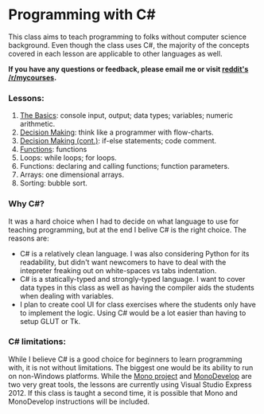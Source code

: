 Programming with C#
=====

This class aims to teach programming to folks without computer science background. Even though the class uses C#,
the majority of the concepts covered in each lesson are applicable to other languages as well.

**If you have any questions or feedback, please email me or visit [reddit's /r/mycourses](http://www.reddit.com/r/mycourses).**

### Lessons:

1. [The Basics](01-the-basics.md): console input, output; data types; variables; numeric arithmetic.
2. [Decision Making](02-decision-making.md): think like a programmer with flow-charts.
3. [Decision Making (cont.)](03-decision-making-cont.md): if-else statements; code comment.
4. [Functions](04-functions.md): functions
5. Loops: while loops; for loops.
6. Functions: declaring and calling functions; function parameters.
7. Arrays: one dimensional arrays.
8. Sorting: bubble sort.

### Why C#?
It was a hard choice when I had to decide on what language to use for teaching programming, but at the end I belive C# is the right choice. The reasons are:

* C# is a relatively clean language. I was also considering Python for its readability, but didn't want newcomers to have to deal with the intepreter freaking out on white-spaces vs tabs indentation.
* C# is a statically-typed and strongly-typed language. I want to cover data types in this class as well as having the compiler aids the students when dealing with variables.
* I plan to create cool UI for class exercises where the students only have to implement the logic. Using C# would be a lot easier than having to setup GLUT or Tk.

### C# limitations: 
While I believe C# is a good choice for beginners to learn programming with, it is not without limitations. The biggest one would be its ability to run on non-Windows platforms. While the [Mono project](http://www.mono-project.com/Main_Page) and [MonoDevelop](http://monodevelop.com/) are two very great tools, the lessons are currently using Visual Studio Express 2012. If this class is taught a second time, it is possible that Mono and MonoDevelop instructions will be included.
